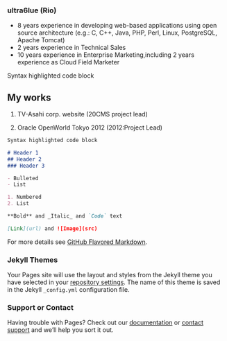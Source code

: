 ### ultra6lue (Rio)

- 8 years experience in developing web-based applications using open source architecture
  (e.g.: C, C++, Java, PHP, Perl, Linux, PostgreSQL, Apache Tomcat)
- 2 years experience in Technical Sales
- 10 years experience in Enterprise Marketing,including 2 years experience as Cloud Field Marketer

Syntax highlighted code block
## My works

1. TV-Asahi corp. website (20CMS project lead)

2. Oracle OpenWorld Tokyo 2012 (2012:Project Lead)


```markdown
Syntax highlighted code block

# Header 1
## Header 2
### Header 3

- Bulleted
- List

1. Numbered
2. List

**Bold** and _Italic_ and `Code` text

[Link](url) and ![Image](src)
```

For more details see [GitHub Flavored Markdown](https://guides.github.com/features/mastering-markdown/).

### Jekyll Themes

Your Pages site will use the layout and styles from the Jekyll theme you have selected in your [repository settings](https://github.com/ultra6lue/ultra6lue.github.io/settings). The name of this theme is saved in the Jekyll `_config.yml` configuration file.

### Support or Contact

Having trouble with Pages? Check out our [documentation](https://help.github.com/categories/github-pages-basics/) or [contact support](https://github.com/contact) and we’ll help you sort it out.
